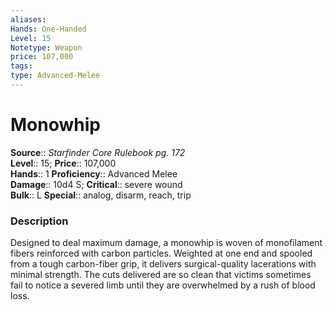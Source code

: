```yaml
---
aliases: 
Hands: One-Handed
Level: 15
Notetype: Weapon
price: 107,000
tags: 
type: Advanced-Melee
---
```


# Monowhip

**Source**:: _Starfinder Core Rulebook pg. 172_  
**Level**:: 15;
**Price**:: 107,000  
**Hands**:: 1
**Proficiency**:: Advanced Melee  
**Damage**:: 10d4 S;
**Critical**:: severe wound  
**Bulk**:: L
**Special**:: analog, disarm, reach, trip

### Description

Designed to deal maximum damage, a monowhip is woven of monofilament fibers reinforced with carbon particles. Weighted at one end and spooled from a tough carbon-fiber grip, it delivers surgical-quality lacerations with minimal strength. The cuts delivered are so clean that victims sometimes fail to notice a severed limb until they are overwhelmed by a rush of blood loss.

